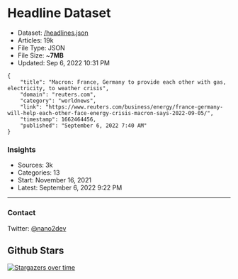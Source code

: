 # Headline Dataset

- Dataset: [/headlines.json](https://raw.githubusercontent.com/fwd/news/master/headlines.json) 
- Articles: 19k
- File Type: JSON
- File Size: ~**7MB**
- Updated: Sep 6, 2022 10:31 PM

```
{
    "title": "Macron: France, Germany to provide each other with gas, electricity, to weather crisis",
    "domain": "reuters.com",
    "category": "worldnews",
    "link": "https://www.reuters.com/business/energy/france-germany-will-help-each-other-face-energy-crisis-macron-says-2022-09-05/",
    "timestamp": 1662464456,
    "published": "September 6, 2022 7:40 AM"
}
```

### Insights

- Sources: 3k
- Categories: 13
- Start: November 16, 2021
- Latest: September 6, 2022 9:22 PM

---

### Contact 

Twitter: [@nano2dev](https://twitter.com/nano2dev)

## Github Stars

[![Stargazers over time](https://starchart.cc/fwd/news.svg)](https://starchart.cc/fwd/news)
